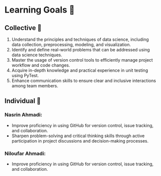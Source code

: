 # Learning Goals 🎯

## Collective 👥

1. Understand the principles and techniques of data science, including data collection, preprocessing, modeling, and visualization.
2. Identify and define real-world problems that can be addressed using data science techniques.
3. Master the usage of version control tools to efficiently manage project workflow and code changes.
4. Acquire in-depth knowledge and practical experience in unit testing using PyTest.
5. Enhance communication skills to ensure clear and inclusive interactions among team members.

## Individual 👤

### Nasrin Ahmadi:

- Improve proficiency in using GitHub for version control, issue tracking, and collaboration.
- Sharpen problem-solving and critical thinking skills through active participation in project discussions and decision-making processes.

### Niloufar Ahmadi:

- Improve proficiency in using GitHub for version control, issue tracking, and collaboration.
